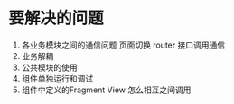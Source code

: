 # 要解决的问题
1. 各业务模块之间的通信问题
    页面切换 router
    接口调用通信 
2. 业务解耦
3. 公共模块的使用
4. 组件单独运行和调试
5. 组件中定义的Fragment View 怎么相互之间调用
